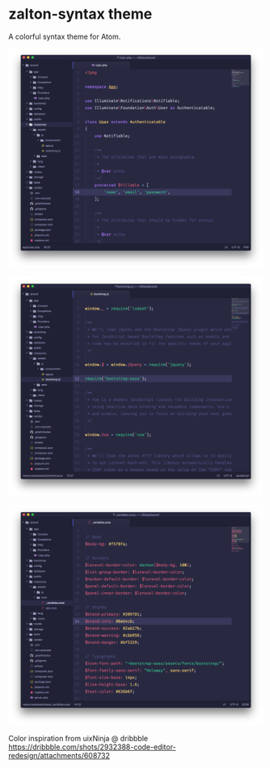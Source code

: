 # zalton-syntax theme

A colorful syntax theme for Atom.

![PHP](assets/zalton-php.png?raw=true)

![JavaScript](assets/zalton-js.png?raw=true)

![CSS](assets/zalton-css.png?raw=true)

Color inspiration from uixNinja @ dribbble https://dribbble.com/shots/2932388-code-editor-redesign/attachments/608732
